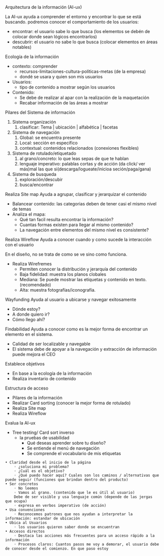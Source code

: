 Arquitectura de la información (AI-ux)

La AI-ux ayuda a comprender el entorno y encontrar lo que se está buscando.
podremos conocer el comportamiento de los usuarios: 
- encontrar: el usuario sabe lo que busca (los elementos se debén de colocar donde sean lógicos encontrarlos)
- descubrir: el usuario no sabe lo que busca (colocar elementos en áreas notables)

Ecología de la información
- contexto: comprender
  - recursos-limitaciones-cultura-políticas-metas (de la empresa)
  - dondé se usara y quien son mis usuarios
- Usuarios: 
  - tipo de contenido a mostrar según los usuarios
- Contenido:
  - Se debe de realizar al apar con la realización de la maquetación
  - Recabar información de las áreas a mostrar

Pilares del Sistema de información
1. Sistema organización
   1. clasificar: Tema | ubicación | alfabética | facetas
2. Sistema de navegación
   1. Global: se encuentra presente
   2. Local: sección en especifico
   3. contextual: contenidos relacionados (conexiones flexibles)
3. Sistema de rotulado/etiquetado
   1. al grano/concreto: lo que leas sepas de que te hablan
   2. lenguaje imperativo: palablas cortas y de acción (da click/ ver más)mal las que si(descarga/logueate/inicioa seción/paga/gana)  
4. Sistema de busqueda
   1. exploración/descubir
   2. busca/encontrar

Realiza Site map
Ayuda a agrupar, clasificar y jerarquizar el contenido
- Balancear contenido: las categorias deben de tener casi el mismo nivel de temas
- Analiza el mapa:
  - Qué tan facil resulta encontrar la información?
  - Cuantas formas existen para llegar al mismo contenido?
  - La navegación entre elementos del mismo nivel es consistente?

Realiza Wireflow
Ayuda a conocer cuando y como sucede la interacción con el usuario
<!--Interacción: estimulo; lo que hace el usuario -> control; el usuario debe de tener el control -> respuesta; acción del programa; -->
En el diseño, no se trata de como se ve sino como funciona.
- Realiza Wirefremes
  - Permiten conocer la distribución y jerarquía del contenido
  - Baja fidelidad: muestra los planos clobales
  - Mediana: Se puede mostrar las etiquetas y contenido en texto. (recomendado)
  - Alta: muestra fotografías/iconografía.

Wayfunding
Ayuda al usuario a ubicarse y navegar exitosamente 
- Dónde estoy?
- A donde quiero ir?
- Cómo llego ahí? 
<!-- Es muy imortante que todas las pág. cuenten con sistemas de migajas de pan: diseño de bread crumbs -->
<!-- Conociendo el perfil podemos predecir a donde puede ir -->
<!-- hacerle saber al usuario que ha llegado a su destino -->

Findabilidad
Ayuda a conocer como es la mejor forma de encontrar un elemento en el sistema.
- Calidad de ser localizable y navegable
- El sistema debe de apoyar a la navegación y extracción de información
puede mejora el CEO
<!-- en el internet no se lee (se realiza un escaneo general) -->

<!-- Incicio -->

Establece objetivos
- En base a la ecología de la información
- Realiza inventario de contenido 
<!-- Si ya se tiene el sitio nos ayudara a conocer la estructura y donde el contenido se repite -->
Estructura de acceso
- Pilares de la información
- Realizar Card sorting (conocer la mejor forma de rotulado)
- Realiza Site map
- Realiza Wireflow

<!-- Evaluación -->

Evalua la AI-ux
- Tree testing/ Card sort inverso
  <!-- Se realiza ejercicios de observación y comportamiento del usuario -->
  - la pruebas de usabilidad 
    - Qué deseas aprender sobre tu diseño?
    - Se entiende el menú de navegación
    - Se comprende el vocabulario de mis etiquetas


<!-- Tips y recomendaciones -->

    • Claridad desde el inicio de la página
        ◦ ¿soluciona mi problema?
        ◦ ¿Cuál es el objetivo?
        ◦ ¿Qué puedo hacer aquí? Cuales son los caminos / alternativas que puede seguir (funciones que brindan dentro del producto)
    • Ser concretos
        ◦ No leemos
        ◦ Vamos al grano. (contenido que le es útil al usuario)
        Debe de ser visible y usa lenguaje común (depende de las jergas que ocupa)
        ◦ expresa en verbos imperativo (de acción)
    • Usa convenciones
        ◦ Reconocemos patrones que nos ayudan a interpretar la información: estandar de ubicación 
    • Ubica al Usuarios
        ◦ los usuarios quieren saber donde se encuentran
    • Accesos directos
        ◦ Destaca las acciones más frecuentes para un acceso rápido a la información
        ◦ Procesos claros: Cuantos pasos me voy a demorar, el usuario debe de conocer desde el comienzo. En que paso estoy